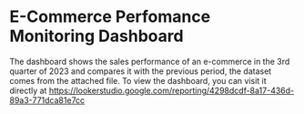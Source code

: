 # E-Commerce Perfomance Monitoring Dashboard

The dashboard shows the sales performance of an e-commerce in the 3rd quarter of 2023 and compares it with the previous period, the dataset comes from the attached file. To view the dashboard, you can visit it directly at https://lookerstudio.google.com/reporting/4298dcdf-8a17-436d-89a3-771dca81e7cc 
